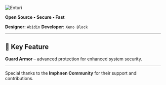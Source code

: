 
![Entori](https://files.catbox.moe/19tmaa.png)

**Open Source • Secure • Fast**

**Designer:** `Abidin`
**Developer:** `Xeno Block`

---

## 🔐 **Key Feature**

**Guard Armor** – advanced protection for enhanced system security.

---

Special thanks to the **Imphnen Community** for their support and contributions.


